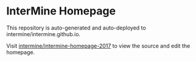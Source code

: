 # InterMine Homepage

This repository is auto-generated and auto-deployed to intermine/intermine.github.io.

Visit [intermine/intermine-homepage-2017](https://github.com/intermine/intermine.github.io) to view the source and edit the homepage. 
